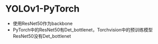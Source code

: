 # YOLOv1-PyTorch

- 使用ResNet50作为backbone
- PyTorch中的ResNet50有Det_bottlenet，Torchvision中的预训练模型ResNet50没有Det_bottlenet